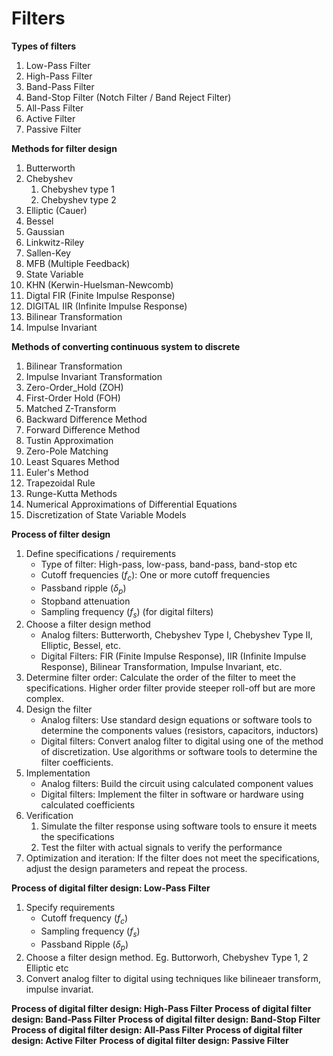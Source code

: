# Filters
**Types of filters**
1. Low-Pass Filter
2. High-Pass Filter
3. Band-Pass Filter
4. Band-Stop Filter (Notch Filter / Band Reject Filter)
5. All-Pass Filter
6. Active Filter
7. Passive Filter

**Methods for filter design**
1. Butterworth
2. Chebyshev
   1. Chebyshev type 1
   2. Chebyshev type 2
3. Elliptic (Cauer)
4. Bessel
5. Gaussian
6. Linkwitz-Riley
7. Sallen-Key
8. MFB (Multiple Feedback)
9. State Variable
10. KHN (Kerwin-Huelsman-Newcomb)
11. Digtal FIR (Finite Impulse Response)
12. DIGITAL IIR (Infinite Impulse Response)
13. Bilinear Transformation
14. Impulse Invariant

**Methods of converting continuous system to discrete**
1. Bilinear Transformation
2. Impulse Invariant Transformation
3. Zero-Order_Hold (ZOH)
4. First-Order Hold (FOH)
5. Matched Z-Transform
6. Backward Difference Method
7. Forward Difference Method
8. Tustin Approximation
9. Zero-Pole Matching
10. Least Squares Method
11. Euler's Method
12. Trapezoidal Rule
13. Runge-Kutta Methods
14. Numerical Approximations of Differential Equations
15. Discretization of State Variable Models

**Process of filter design**
1. Define specifications / requirements
    - Type of filter: High-pass, low-pass, band-pass, band-stop etc
    - Cutoff frequencies $(f_c)$: One or more cutoff frequencies
    - Passband ripple $(\delta_p)$
    - Stopband attenuation
    - Sampling frequency $(f_s)$ (for digital filters)
2. Choose a filter design method
    - Analog filters: Butterworth, Chebyshev Type I, Chebyshev Type II, Elliptic, Bessel, etc.
    - Digital Filters: FIR (Finite Impulse Response), IIR (Infinite Impulse Response), Bilinear Transformation, Impulse Invariant, etc.
3. Determine filter order: Calculate the order of the filter to meet the specifications. Higher order filter provide steeper roll-off but are more complex.
4. Design the filter
    - Analog filters: Use standard design equations or software tools to determine the components values (resistors, capacitors, inductors)
    - Digital filters: Convert analog filter to digital using one of the method of discretization. Use algorithms or software tools to determine the filter coefficients.
5. Implementation
    - Analog filters: Build the circuit using calculated component values
    - Digital filters: Implement the filter in software or hardware using calculated coefficients
6. Verification
    1. Simulate the filter response using software tools to ensure it meets the specifications
    2. Test the filter with actual signals to verify the performance
7. Optimization and iteration: If the filter does not meet the specifications, adjust the design parameters and repeat the process.

**Process of digital filter design: Low-Pass Filter**
1. Specify requirements
    - Cutoff frequency ($f_c$)
    - Sampling frequency ($f_s$)
    - Passband Ripple ($\delta_p$)
2. Choose a filter design method. Eg. Buttorworh, Chebyshev Type 1, 2 Elliptic etc
3. Convert analog filter to digital using techniques like bilineaer transform, impulse invariat.

**Process of digital filter design: High-Pass Filter**
**Process of digital filter design: Band-Pass Filter**
**Process of digital filter design: Band-Stop Filter**
**Process of digital filter design: All-Pass Filter**
**Process of digital filter design: Active Filter**
**Process of digital filter design: Passive Filter**
